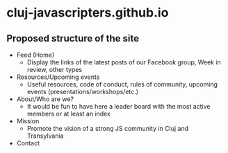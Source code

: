 # cluj-javascripters.github.io

## Proposed structure of the site

- Feed (Home)
  - Display the links of the latest posts of our Facebook group, Week in review, other types
- Resources/Upcoming events
  - Useful resources, code of conduct, rules of community, upcoming events (presentations/workshops/etc.)
- About/Who are we?
  - It would be fun to have here a leader board with the most active members or at least an index
- Mission
  - Promote the vision of a strong JS community in Cluj and Transylvania
- Contact
